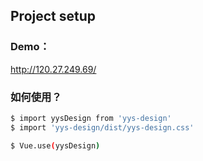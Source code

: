 ## Project setup

### Demo：

http://120.27.249.69/

### 如何使用？

```bash
$ import yysDesign from 'yys-design'
$ import 'yys-design/dist/yys-design.css'

$ Vue.use(yysDesign)
```
